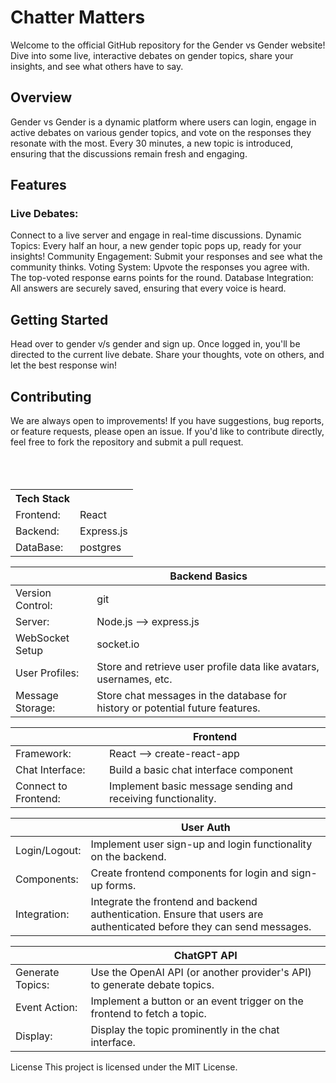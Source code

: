 

<h1>Chatter Matters </h1>
Welcome to the official GitHub repository for the Gender vs Gender website! Dive into some live, interactive debates on gender topics, share your insights, and see what others have to say.

<h2>Overview</h2>
Gender vs Gender is a dynamic platform where users can login, engage in active debates on various gender topics, and vote on the responses they resonate with the most. Every 30 minutes, a new topic is introduced, ensuring that the discussions remain fresh and engaging.

<h2>Features</h2>
<h3>Live Debates:</h3> Connect to a live server and engage in real-time discussions.
Dynamic Topics: Every half an hour, a new gender topic pops up, ready for your insights!
Community Engagement: Submit your responses and see what the community thinks.
Voting System: Upvote the responses you agree with. The top-voted response earns points for the round.
Database Integration: All answers are securely saved, ensuring that every voice is heard.

<h2>Getting Started</h2>
Head over to gender v/s gender and sign up.
Once logged in, you'll be directed to the current live debate.
Share your thoughts, vote on others, and let the best response win!


<table>
  <tr>
    <th>Tech Stack</th>
  
  </tr>
  <tr>
    <td>Frontend: </td>
    <td>React</td>
  </tr>
 <tr>
   <td>Backend: </td>
   <td>Express.js</td>
  </tr>
  <tr>
   <td>DataBase: </td>
   <td>postgres</td>
  </tr>


<h2>Contributing</h2>
We are always open to improvements! If you have suggestions, bug reports, or feature requests, please open an issue. If you'd like to contribute directly, feel free to fork the repository and submit a pull request.
<br></br>
<br></br>



| | Backend Basics
-|-
Version Control: |  git
Server: | Node.js --> express.js
WebSocket Setup | socket.io 
User Profiles: | Store and retrieve user profile data like avatars, usernames, etc.
Message Storage: | Store chat messages in the database for history or potential future features.

|| Frontend 
-|-
Framework: |  React --> create-react-app
Chat Interface: | Build a basic chat interface component
Connect to  Frontend: | Implement basic message sending and receiving functionality.

|| User Auth
-|-
Login/Logout: | Implement user sign-up and login functionality on the backend.
Components: | Create frontend components for login and sign-up forms.
Integration: | Integrate the frontend and backend authentication. Ensure that users are authenticated before they can send messages.

 | | ChatGPT API
-|-
Generate Topics: | Use the OpenAI API (or another provider's API) to generate debate topics.
Event Action: | Implement a button or an event trigger on the frontend to fetch a topic.
Display: | Display the topic prominently in the chat interface.


License
This project is licensed under the MIT License.
